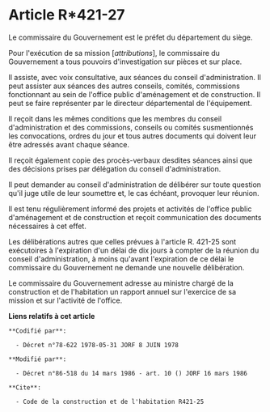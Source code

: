 # Article R*421-27

Le commissaire du Gouvernement est le préfet du département du siège.

Pour l'exécution de sa mission [*attributions*], le commissaire du Gouvernement a tous pouvoirs d'investigation sur pièces et
sur place.

Il assiste, avec voix consultative, aux séances du conseil d'administration. Il peut assister aux séances des autres
conseils, comités, commissions fonctionnant au sein de l'office public d'aménagement et de construction. Il peut se faire
représenter par le directeur départemental de l'équipement.

Il reçoit dans les mêmes conditions que les membres du conseil d'administration et des commissions, conseils ou comités
susmentionnés les convocations, ordres du jour et tous autres documents qui doivent leur être adressés avant chaque séance.

Il reçoit également copie des procès-verbaux desdites séances ainsi que des décisions prises par délégation du conseil
d'administration.

Il peut demander au conseil d'administration de délibérer sur toute question qu'il juge utile de leur soumettre et, le cas
échéant, provoquer leur réunion.

Il est tenu régulièrement informé des projets et activités de l'office public d'aménagement et de construction et reçoit
communication des documents nécessaires à cet effet.

Les délibérations autres que celles prévues à l'article R. 421-25 sont exécutoires à l'expiration d'un délai de dix jours à
compter de la réunion du conseil d'administration, à moins qu'avant l'expiration de ce délai le commissaire du Gouvernement
ne demande une nouvelle délibération.

Le commissaire du Gouvernement adresse au ministre chargé de la construction et de l'habitation un rapport annuel sur
l'exercice de sa mission et sur l'activité de l'office.

**Liens relatifs à cet article**

	**Codifié par**:

	  - Décret n°78-622 1978-05-31 JORF 8 JUIN 1978

	**Modifié par**:

	  - Décret n°86-518 du 14 mars 1986 - art. 10 () JORF 16 mars 1986

	**Cite**:

	  - Code de la construction et de l'habitation R421-25

